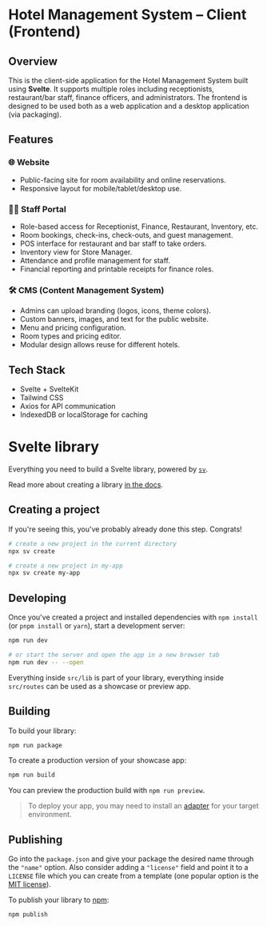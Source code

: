 # Hotel Management System – Client (Frontend)

## Overview
This is the client-side application for the Hotel Management System built using **Svelte**. It supports multiple roles including receptionists, restaurant/bar staff, finance officers, and administrators. The frontend is designed to be used both as a web application and a desktop application (via packaging).

## Features

### 🌐 Website
- Public-facing site for room availability and online reservations.
- Responsive layout for mobile/tablet/desktop use.

### 🧑‍💼 Staff Portal
- Role-based access for Receptionist, Finance, Restaurant, Inventory, etc.
- Room bookings, check-ins, check-outs, and guest management.
- POS interface for restaurant and bar staff to take orders.
- Inventory view for Store Manager.
- Attendance and profile management for staff.
- Financial reporting and printable receipts for finance roles.

### 🛠️ CMS (Content Management System)
- Admins can upload branding (logos, icons, theme colors).
- Custom banners, images, and text for the public website.
- Menu and pricing configuration.
- Room types and pricing editor.
- Modular design allows reuse for different hotels.

## Tech Stack
- Svelte + SvelteKit
- Tailwind CSS
- Axios for API communication
- IndexedDB or localStorage for caching
# Svelte library

Everything you need to build a Svelte library, powered by [`sv`](https://npmjs.com/package/sv).

Read more about creating a library [in the docs](https://svelte.dev/docs/kit/packaging).

## Creating a project

If you're seeing this, you've probably already done this step. Congrats!

```bash
# create a new project in the current directory
npx sv create

# create a new project in my-app
npx sv create my-app
```

## Developing

Once you've created a project and installed dependencies with `npm install` (or `pnpm install` or `yarn`), start a development server:

```bash
npm run dev

# or start the server and open the app in a new browser tab
npm run dev -- --open
```

Everything inside `src/lib` is part of your library, everything inside `src/routes` can be used as a showcase or preview app.

## Building

To build your library:

```bash
npm run package
```

To create a production version of your showcase app:

```bash
npm run build
```

You can preview the production build with `npm run preview`.

> To deploy your app, you may need to install an [adapter](https://svelte.dev/docs/kit/adapters) for your target environment.

## Publishing

Go into the `package.json` and give your package the desired name through the `"name"` option. Also consider adding a `"license"` field and point it to a `LICENSE` file which you can create from a template (one popular option is the [MIT license](https://opensource.org/license/mit/)).

To publish your library to [npm](https://www.npmjs.com):

```bash
npm publish
```
